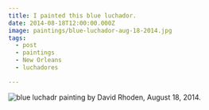 ```yaml
---
title: I painted this blue luchador.
date: 2014-08-18T12:00:00.000Z
image: paintings/blue-luchador-aug-18-2014.jpg
tags:
  - post
  - paintings
  - New Orleans
  - luchadores

---
```


![blue luchadr painting by David Rhoden, August 18, 2014.](/static/img/paintings/blue-luchador-aug-18-2014.jpg)